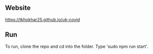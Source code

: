## Website
https://tkhokhar25.github.io/uk-covid

## Run
To run, clone the repo and cd into the folder. Type 'sudo npm run start'.
